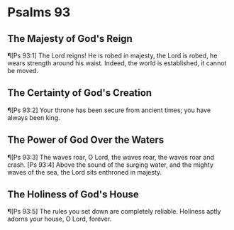 # Psalms 93

## The Majesty of God's Reign
¶[Ps 93:1] The Lord reigns! He is robed in majesty, the Lord is robed, he wears strength around his waist. Indeed, the world is established, it cannot be moved.

## The Certainty of God's Creation
¶[Ps 93:2] Your throne has been secure from ancient times; you have always been king.

## The Power of God Over the Waters
¶[Ps 93:3] The waves roar, O Lord, the waves roar, the waves roar and crash.
[Ps 93:4] Above the sound of the surging water, and the mighty waves of the sea, the Lord sits enthroned in majesty.

## The Holiness of God's House
¶[Ps 93:5] The rules you set down are completely reliable. Holiness aptly adorns your house, O Lord, forever.
